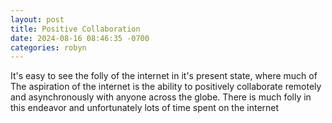 ```yaml
---
layout: post
title: Positive Collaboration
date: 2024-08-16 08:46:35 -0700
categories: robyn
---
```

It's easy to see the folly of the internet in it's present state, where much of The aspiration of the internet is the
ability to positively collaborate remotely and asynchronously with anyone across the globe. There is much folly in this
endeavor and unfortunately lots of time spent on the internet
